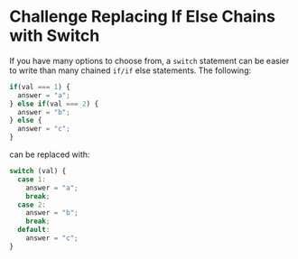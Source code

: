 # Challenge Replacing If Else Chains with Switch

If you have many options to choose from, a `switch` statement can be easier to write than many chained `if/if` else statements. The following:

```javascript
if(val === 1) {
  answer = "a";
} else if(val === 2) {
  answer = "b";
} else {
  answer = "c";
}
```

can be replaced with:

```javascript
switch (val) {
  case 1:
    answer = "a";
    break;
  case 2:
    answer = "b";
    break;
  default:
    answer = "c";
}
```
